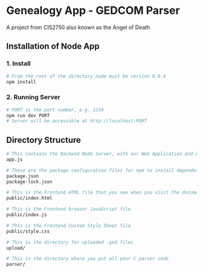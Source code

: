 # Genealogy App - GEDCOM Parser

A project from CIS2750 also known as the Angel of Death

## Installation of Node App

### 1. Install

```Bash
# From the root of the directory node must be version 8.9.4
npm install
```

### 2. Running Server

```Bash
# PORT is the port number, e.g. 1234
npm run dev PORT
# Server will be accessible at http://localhost:PORT
```

## Directory Structure

```Bash
# This contains the Backend Node Server, with our Web Application and API
app.js

# These are the package configuration files for npm to install dependencies
package.json
package-lock.json

# This is the Frontend HTML file that you see when you visit the document root
public/index.html

# This is the Frontend browser JavaScript file
public/index.js

# This is the Frontend Custom Style Sheet file
public/style.css

# This is the directory for uploaded .ged files
upload/

# This is the directory where you put all your C parser code
parser/